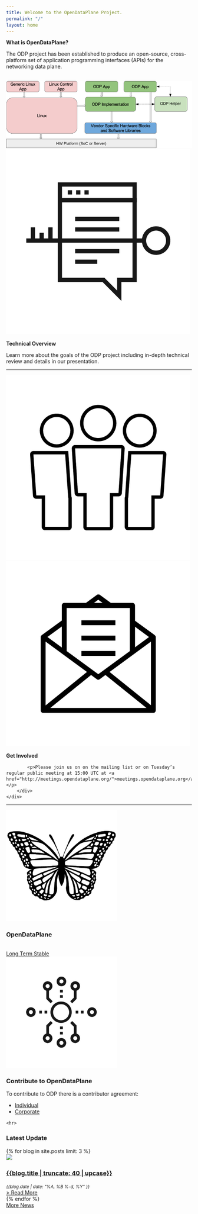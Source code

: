 ```yaml
---
title: Welcome to the OpenDataPlane Project.
permalink: "/"
layout: home
---
```


<div class="col-md-6" markdown="1">

**What is OpenDataPlane?**

The ODP project has been established to produce an open-source, cross-platform set of application programming interfaces (APIs) for the networking data plane.

<br/>
<a href="https://git.linaro.org/lng/odp.git/blob_plain/HEAD:/doc/images/overview.svg">
    <img src="/assets/images/odp-overview.png" alt="OpenDataPlane Overview" class="img-responsive"/>
</a>

</div>
<div class="col-md-6">
    <div class="row">
        <div class="col-md-3">
            <a href="/about/">
                <img src="/assets/images/technical-overview.png" class="img-responsive" alt="OpenDataPlane Technical Overview Icon"/>
            </a>
        </div>
        <div class="col-md-9">
            <p>
                <strong>
                    Technical Overview
                </strong>
            </p>
            <p>Learn more about the goals of the ODP project including in-depth technical review and details in our presentation.</p>
        </div>
    </div>
    <hr>
    <div class="row">
        <div class="col-md-3">
            <a href="/about/">
                <img src="/assets/images/get-involved.png" class="img-responsive" alt="Get Involved with OpenDataPlane Icon"/>
            </a>
            <a href="/mailing-list/">
                <img src="/assets/images/mailing-list.png" class="img-responsive" alt="Mailing List OpenDataPlane Icon"/>
            </a>
        </div>
        <div class="col-md-9">
            <p>
                <strong>
                    Get Involved
                </strong>
            </p>

            <p>Please join us on on the mailing list or on Tuesday’s regular public meeting at 15:00 UTC at <a href="http://meetings.opendataplane.org/">meetings.opendataplane.org</a>.</p>
        </div>
    </div>
</div>
</div>

<div class="row">
    <div class="col-md-12">
        <hr>
    </div>
</div>

<div class="row">
    <div class="col-sm-6 odp-home-page-panel">
        <div class="row">   
            <div class="col-xs-3">
                <a href="https://www.opendataplane.org/odp-long-term-support-lts-release/">
                    <img src="/assets/images/monarchs-odp.png" class="img-responsive center-block" alt="OpenDataPlane Stable Version Icon"/>
                </a>
            </div>
            <div class="col-xs-9 text-center">
                <h3>OpenDataPlane</h3>
                <br/>
                <a href="https://www.opendataplane.org/odp-long-term-support-lts-release/" class="btn btn-default center-block">Long Term Stable</a>
            </div>
        </div>
    </div>
    <div class="col-sm-6 odp-home-page-panel">
            <div class="row">
                <div class="col-xs-3">
                    <a href="https://www.opendataplane.org/odp-long-term-support-lts-release/">
                        <img src="/assets/images/odp-contributing.png" class="img-responsive center-block" alt="Contribute to OpenDataPlane Icon"/>
                    </a>
                </div>
                <div class="col-xs-9">
                    <h3 class="text-center">Contribute to OpenDataPlane</h3>
                    <p>To contribute to ODP there is a contributor agreement:</p>
                    <ul>
                        <li><a href="/contributor/individual/">Individual</a></li>
                        <li><a href="/contributor/corporate/">Corporate</a></li>
                    </ul>
                </div>
            </div>
    </div>

    <hr>
    
</div>

<div class="row alt-row">
    <div class="container">
        <div class="row recent_posts">
            <h3 class="text-center">Latest Update</h3>
            {% for blog in site.posts limit: 3 %}
            <div class="blog_container col-md-4">
                <div class="recent_post">
                    <a href="{{blog.url}}">
                        <div class="recent_post_image">
                            <img class="recent_post_image" src="
                            {% if blog.featured_image %}
                                {% if site.using_assets %}
                                    {% asset_path '{{blog.featured_image}}' %}
                                {% else %}
                                    /assets{{blog.featured_image}}
                                {% endif %}
                            {% else %}
                                {% if site.using_assets %}
                                    {% asset_path 'placeholder.png' %}
                                {% else %}
                                    /assets/images/placeholder.png
                                {% endif %}
                            {% endif %}
                            "/>
                        </div>
                    </a>
                    <div class="recent_post_desc">
                        <a href="{{blog.url}}">
                            <h3 class="recent_post_title">{{blog.title | truncate: 40 | upcase}}</h3>
                        </a>
                        <small><em>{{blog.date | date: "%A, %B %-d, %Y" }}</em></small>
                    </div>
                    <div class="recent_post_more">
                        <a href="{{blog.url}}">> Read More</a>
                    </div>
                </div>
            </div>
            {% endfor %}
        </div>
        <a href="/news/" class="center-block more-news-button">More News</a>
    </div>
</div>

